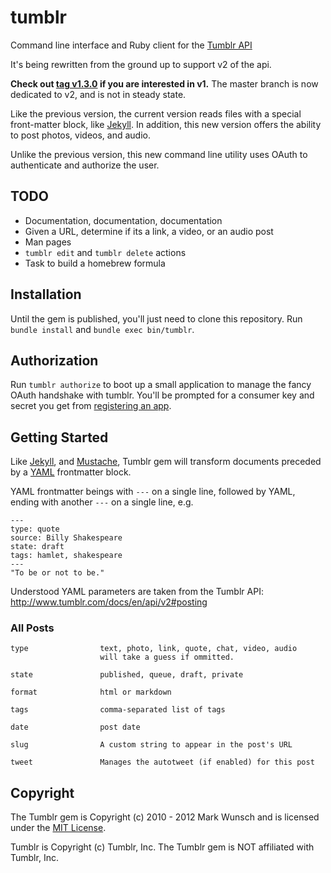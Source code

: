 # tumblr

Command line interface and Ruby client for the [Tumblr API](http://www.tumblr.com/docs/en/api/v2)

It's being rewritten from the ground up to support v2 of the api.

**Check out [tag v1.3.0](https://github.com/mwunsch/tumblr/tree/v1.3.0) if you are interested in v1.** The master branch is now dedicated to v2, and is not in steady state.

Like the previous version, the current version reads files with a special front-matter block, like [Jekyll](http://tom.preston-werner.com/jekyll/). In addition, this new version offers the ability to post photos, videos, and audio.

Unlike the previous version, this new command line utility uses OAuth to authenticate and authorize the user.

## TODO

+ Documentation, documentation, documentation
+ Given a URL, determine if its a link, a video, or an audio post
+ Man pages
+ `tumblr edit` and `tumblr delete` actions
+ Task to build a homebrew formula

## Installation

Until the gem is published, you'll just need to clone this repository. Run `bundle install` and `bundle exec bin/tumblr`.

## Authorization

Run `tumblr authorize` to boot up a small application to manage the fancy OAuth handshake with tumblr. You'll be prompted for a consumer key and secret you get from [registering an app](http://www.tumblr.com/oauth/apps).

## Getting Started

Like [Jekyll](http://tom.preston-werner.com/jekyll/), and [Mustache](http://defunkt.github.com/mustache/), Tumblr gem will transform documents preceded by a [YAML](http://www.yaml.org/) frontmatter block.

YAML frontmatter beings with `---` on a single line, followed by YAML, ending with another `---` on a single line, e.g.

	---
	type: quote
	source: Billy Shakespeare
	state: draft
	tags: hamlet, shakespeare
	---
	"To be or not to be."

Understood YAML parameters are taken from the Tumblr API: http://www.tumblr.com/docs/en/api/v2#posting

### All Posts

	type				text, photo, link, quote, chat, video, audio
						will take a guess if ommitted.

	state				published, queue, draft, private

	format				html or markdown

	tags				comma-separated list of tags

	date    			post date

	slug				A custom string to appear in the post's URL

	tweet				Manages the autotweet (if enabled) for this post

## Copyright

The Tumblr gem is Copyright (c) 2010 - 2012 Mark Wunsch and is licensed under the [MIT License](http://creativecommons.org/licenses/MIT/).

Tumblr is Copyright (c) Tumblr, Inc. The Tumblr gem is NOT affiliated with Tumblr, Inc.
